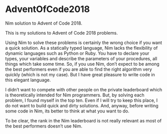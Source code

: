 # AdventOfCode2018
Nim solution to Advent of Code 2018.

This is my solutions to Advent of Code 2018 problems.

Using Nim to solve these problems is certainly the wrong choice if you want a quick solution. As a statically typed language, Nim lacks the flexibility of dynamic languages such as Python or Ruby. You have to declare your types, your variables and describe the parameters of your procedures, all things which take some time. So, if you use Nim, don’t expect to be among the best performers even if you are able to find the right algorithm very quickly (which is not my case). But I have great pleasure to write code in this elegant language. 

I didn’t want to compete with other people on the private leaderboard which is theoretically intended for Nim programmers. But, by solving each problem, I found myself in the top ten. Even if I will try to keep this place, I do not want to build quick and dirty solutions. And, anyway, before writing some code in Nim, its better to think at what you want to do.

To be clear, the rank in the Nim leaderboard is not really relevant as most of the best performers doesn’t use Nim.
